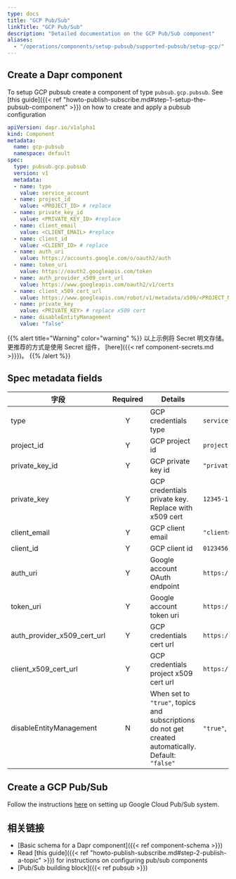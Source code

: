 ```yaml
---
type: docs
title: "GCP Pub/Sub"
linkTitle: "GCP Pub/Sub"
description: "Detailed documentation on the GCP Pub/Sub component"
aliases:
  - "/operations/components/setup-pubsub/supported-pubsub/setup-gcp/"
---
```


## Create a Dapr component

To setup GCP pubsub create a component of type `pubsub.gcp.pubsub`. See [this guide]({{< ref "howto-publish-subscribe.md#step-1-setup-the-pubsub-component" >}}) on how to create and apply a pubsub configuration

```yaml
apiVersion: dapr.io/v1alpha1
kind: Component
metadata:
  name: gcp-pubsub
  namespace: default
spec:
  type: pubsub.gcp.pubsub
  version: v1
  metadata:
  - name: type
    value: service_account
  - name: project_id
    value: <PROJECT_ID> # replace
  - name: private_key_id
    value: <PRIVATE_KEY_ID> #replace
  - name: client_email
    value: <CLIENT_EMAIL> #replace
  - name: client_id
    value: <CLIENT_ID> # replace
  - name: auth_uri
    value: https://accounts.google.com/o/oauth2/auth
  - name: token_uri
    value: https://oauth2.googleapis.com/token
  - name: auth_provider_x509_cert_url
    value: https://www.googleapis.com/oauth2/v1/certs
  - name: client_x509_cert_url
    value: https://www.googleapis.com/robot/v1/metadata/x509/<PROJECT_NAME>.iam.gserviceaccount.com #replace PROJECT_NAME
  - name: private_key
    value: <PRIVATE_KEY> # replace x509 cert  
  - name: disableEntityManagement
    value: "false"
```
{{% alert title="Warning" color="warning" %}}
以上示例将 Secret 明文存储。 更推荐的方式是使用 Secret 组件， [here]({{< ref component-secrets.md >}}})。
{{% /alert %}}

## Spec metadata fields

| 字段                              | Required | Details                                                                                             | Example                                                                                          |
| ------------------------------- |:--------:| --------------------------------------------------------------------------------------------------- | ------------------------------------------------------------------------------------------------ |
| type                            |    Y     | GCP credentials type                                                                                | `service_account`                                                                                |
| project_id                      |    Y     | GCP project id                                                                                      | `projectId`                                                                                      |
| private_key_id                |    Y     | GCP private key id                                                                                  | `"privateKeyId"`                                                                                 |
| private_key                     |    Y     | GCP credentials private key. Replace with x509 cert                                                 | `12345-12345`                                                                                    |
| client_email                    |    Y     | GCP client email                                                                                    | `"client@email.com"`                                                                             |
| client_id                       |    Y     | GCP client id                                                                                       | `0123456789-0123456789`                                                                          |
| auth_uri                        |    Y     | Google account OAuth endpoint                                                                       | `https://accounts.google.com/o/oauth2/auth`                                                      |
| token_uri                       |    Y     | Google account token uri                                                                            | `https://oauth2.googleapis.com/token`                                                            |
| auth_provider_x509_cert_url |    Y     | GCP credentials cert url                                                                            | `https://www.googleapis.com/oauth2/v1/certs`                                                     |
| client_x509_cert_url          |    Y     | GCP credentials project x509 cert url                                                               | `https://www.googleapis.com/robot/v1/metadata/x509/<PROJECT_NAME>.iam.gserviceaccount.com` |
| disableEntityManagement         |    N     | When set to `"true"`, topics and subscriptions do not get created automatically. Default: `"false"` | `"true"`, `"false"`                                                                              |

## Create a GCP Pub/Sub

Follow the instructions [here](https://cloud.google.com/pubsub/docs/quickstart-console) on setting up Google Cloud Pub/Sub system.

## 相关链接
- [Basic schema for a Dapr component]({{< ref component-schema >}})
- Read [this guide]({{< ref "howto-publish-subscribe.md#step-2-publish-a-topic" >}}) for instructions on configuring pub/sub components
- [Pub/Sub building block]({{< ref pubsub >}})